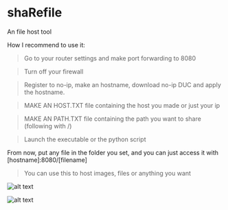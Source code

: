 # shaRefile
An file host tool

How I recommend to use it:

> Go to your router settings and make port forwarding to 8080

> Turn off your firewall

> Register to no-ip, make an hostname, download no-ip DUC and apply the hostname.

> MAKE AN HOST.TXT file containing the host you made or just your ip

> MAKE AN PATH.TXT file containing the path you want to share (following with /)

> Launch the executable or the python script

From now, put any file in the folder you set, and you can just access it with [hostname]:8080/[filename]

> You can use this to host images, files or anything you want


![alt text](https://cdn.discordapp.com/attachments/1051113640733966407/1085673372597371000/image.png)

![alt text](https://cdn.discordapp.com/attachments/1051113640733966407/1085673356151509083/shaRefile-logo.png)
